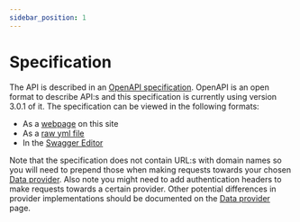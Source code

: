 ```yaml
---
sidebar_position: 1
---
```


# Specification

The API is described in an [OpenAPI specification](https://swagger.io/specification/). OpenAPI is an open format to describe API:s and this specification is currently using version 3.0.1 of it. The specification can be viewed in the following formats:

- As a [webpage](/openapi-specification) on this site
- As a [raw yml file](https://github.com/Sambruk/Open-Meal/blob/main/OpenAPI-Specification.yml)
- In the [Swagger Editor](https://editor.swagger.io/?url=https://raw.githubusercontent.com/Sambruk/Open-Meal/main/OpenAPI-Specification.yml)

Note that the specification does not contain URL:s with domain names so you will need to prepend those when making requests towards your chosen [Data provider](/docs/api/data_providers). Also note you might need to add authentication headers to make requests towards a certain provider. Other potential differences in provider implementations should be documented on the [Data provider](/docs/api/data_providers) page.
